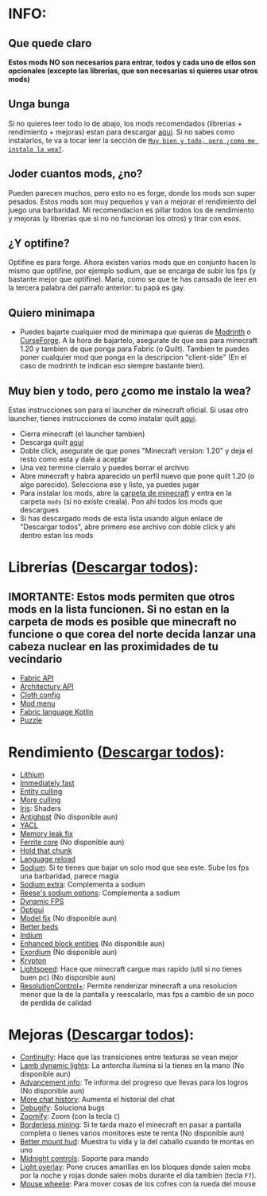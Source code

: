 # INFO:

## Que quede claro

**Estos mods NO son necesarios para entrar, todos y cada uno de ellos son
opcionales (excepto las librerias, que son necesarias si quieres usar otros
mods)**

## Unga bunga

Si no quieres leer todo lo de abajo, los mods recomendados (librerias +
rendimiento + mejoras) estan para descargar
[aqui](https://github.com/Hackeitos/mods-unobeinte/blob/c3f5e629ee77728ea82f8494e24ef7d4248a5805/Mejoras%2BRedimiento.zip).
Si no sabes como instalarlos, te va a tocar leer la sección de
[`Muy bien y todo, pero ¿como me instalo la wea?`](https://github.com/Hackeitos/mods-unobeinte/tree/main#muy-bien-y-todo-pero-como-me-instalo-la-wea).

## Joder cuantos mods, ¿no?

Pueden parecen muchos, pero esto no es forge, donde los mods son super pesados.
Estos mods son muy pequeños y van a mejorar el rendimiento del juego una
barbaridad. Mi recomendacion es pillar todos los de rendimiento y mejoras (y
librerias que si no no funcionan los otros) y tirar con esos.

## ¿Y optifine?

Optifine es para forge. Ahora existen varios mods que en conjunto hacen lo mismo
que optifine, por ejemplo sodium, que se encarga de subir los fps (y bastante
mejor que optifine). Maria, como se que te has cansado de leer en la tercera
palabra del parrafo anterior: tu papá es gay.

## Quiero minimapa

- Puedes bajarte cualquier mod de minimapa que quieras de
  [Modrinth](https://modrinth.com) o
  [CurseForge](https://www.curseforge.com/minecraft). A la hora de bajartelo,
  asegurate de que sea para minecraft 1.20 y tambien de que ponga para Fabric (o
  Quilt). Tambien te puedes poner cualquier mod que ponga en la descripcion
  "client-side" (En el caso de modrinth te indican eso siempre bastante bien).

## Muy bien y todo, pero ¿como me instalo la wea?

Estas instrucciones son para el launcher de minecraft oficial. Si usas otro
launcher, tienes instrucciones de como instalar quilt
[aqui](https://quiltmc.org/en/install/client/).

- Cierra minecraft (el launcher tambien)
- Descarga quilt
  [aqui](https://maven.quiltmc.org/repository/release/org/quiltmc/quilt-installer/0.5.0/quilt-installer-0.5.0.jar)
- Doble click, asegurate de que pones "Minecraft version: 1.20" y deja el resto
  como esta y dale a aceptar
- Una vez termine cierralo y puedes borrar el archivo
- Abre minecraft y habra aparecido un perfil nuevo que pone quilt 1.20 (o algo
  parecido). Selecciona ese y listo, ya puedes jugar
- Para instalar los mods, abre la
  [carpeta de minecraft](https://www.youtube.com/watch?v=4HP6MnjYYRE) y entra en
  la carpeta `mods` (si no existe creala). Pon ahi todos los mods que descargues
- Si has descargado mods de esta lista usando algun enlace de "Descargar todos",
  abre primero ese archivo con doble click y ahi dentro estan los mods

# Librerías ([Descargar todos](https://github.com/Hackeitos/mods-unobeinte/blob/c3f5e629ee77728ea82f8494e24ef7d4248a5805/Librerias.zip)):

## IMORTANTE: Estos mods permiten que otros mods en la lista funcionen. Si no estan en la carpeta de mods es posible que minecraft no funcione o que corea del norte decida lanzar una cabeza nuclear en las proximidades de tu vecindario

- [Fabric API](https://modrinth.com/mod/fabric-api)
- [Architectury API](https://modrinth.com/mod/architectury-api)
- [Cloth config](https://modrinth.com/mod/cloth-config)
- [Mod menu](https://modrinth.com/mod/modmenu)
- [Fabric language Kotlin](https://modrinth.com/mod/fabric-language-kotlin)
- [Puzzle](https://modrinth.com/mod/puzzle)

# Rendimiento ([Descargar todos](https://github.com/Hackeitos/mods-unobeinte/blob/c3f5e629ee77728ea82f8494e24ef7d4248a5805/Rendimiento.zip)):

- [Lithium](https://modrinth.com/mod/lithium)
- [Immediately fast](https://modrinth.com/mod/immediatelyfast)
- [Entity culling](https://modrinth.com/mod/entityculling)
- [More culling](https://modrinth.com/mod/moreculling)
- [Iris](https://modrinth.com/mod/iris): Shaders
- [Antighost](https://modrinth.com/mod/antighost) (No disponible aun)
- [YACL](https://modrinth.com/mod/yacl)
- [Memory leak fix](https://modrinth.com/mod/memoryleakfix)
- [Ferrite core](https://modrinth.com/mod/ferrite-core) (No disponible aun)
- [Hold that chunk](https://modrinth.com/mod/hold-that-chunk)
- [Language reload](https://modrinth.com/mod/language-reload)
- [Sodium](https://modrinth.com/mod/sodium): Si te tienes que bajar un solo mod
  que sea este. Sube los fps una barbaridad, parece magia
- [Sodium extra](https://modrinth.com/mod/sodium-extra): Complementa a sodium
- [Reese's sodium options](https://modrinth.com/mod/reeses-sodium-options):
  Complementa a sodium
- [Dynamic FPS](https://modrinth.com/mod/dynamic-fps)
- [Optigui](https://modrinth.com/mod/optigui)
- [Model fix](https://modrinth.com/mod/modelfix) (No disponible aun)
- [Better beds](https://modrinth.com/mod/better-beds)
- [Indium](https://modrinth.com/mod/indium)
- [Enhanced block entities](https://modrinth.com/mod/ebe) (No disponible aun)
- [Exordium](https://modrinth.com/mod/exordium) (No disponible aun)
- [Krypton](https://modrinth.com/mod/krypton)
- [Lightspeed](https://modrinth.com/mod/lightspeed): Hace que minecraft cargue
  mas rapido (util si no tienes buen pc) (No disponible aun)
- [ResolutionControl+](https://modrinth.com/mod/resolution-control-plus/version/1.20-3.0.0):
  Permite renderizar minecraft a una resolucion menor que la de la pantalla y
  reescalarlo, mas fps a cambio de un poco de perdida de calidad

# Mejoras ([Descargar todos](https://github.com/Hackeitos/mods-unobeinte/blob/c3f5e629ee77728ea82f8494e24ef7d4248a5805/Mejoras.zip)):

- [Continuity](https://modrinth.com/mod/continuity): Hace que las transiciones
  entre texturas se vean mejor
- [Lamb dynamic lights](https://modrinth.com/mod/lambdynamiclights): La antorcha
  ilumina si la tienes en la mano (No disponible aun)
- [Advancement info](https://modrinth.com/mod/advancementinfo): Te informa del
  progreso que llevas para los logros (No disponible aun)
- [More chat history](https://modrinth.com/mod/morechathistory): Aumenta el
  historial del chat
- [Debugify](https://modrinth.com/mod/debugify): Soluciona bugs
- [Zoomify](https://modrinth.com/mod/zoomify): Zoom (con la tecla `C`)
- [Borderless mining](https://modrinth.com/mod/borderless-mining): Si te tarda
  mazo el minecraft en pasar a pantalla completa o tienes varios monitores este
  te renta (No disponible aun)
- [Better mount hud](https://modrinth.com/mod/better-mount-hud): Muestra tu vida
  y la del caballo cuando te montas en uno
- [Midnight controls](https://modrinth.com/mod/midnightcontrols): Soporte para
  mando
- [Light overlay](https://modrinth.com/mod/light-overlay): Pone cruces amarillas
  en los bloques donde salen mobs por la noche y rojas donde salen mobs durante
  el dia tambien (tecla `F7`).
- [Mouse wheelie](https://modrinth.com/mod/mouse-wheelie): Para mover cosas de
  los cofres con la rueda del mouse
